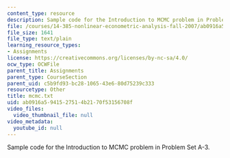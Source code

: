 ```yaml
---
content_type: resource
description: Sample code for the Introduction to MCMC problem in Problem Set A-3.
file: /courses/14-385-nonlinear-econometric-analysis-fall-2007/ab0916a5941527514b2170f53156708f_mcmc.txt
file_size: 1641
file_type: text/plain
learning_resource_types:
- Assignments
license: https://creativecommons.org/licenses/by-nc-sa/4.0/
ocw_type: OCWFile
parent_title: Assignments
parent_type: CourseSection
parent_uid: c5b9fd93-bc28-1065-43e6-80d75239c333
resourcetype: Other
title: mcmc.txt
uid: ab0916a5-9415-2751-4b21-70f53156708f
video_files:
  video_thumbnail_file: null
video_metadata:
  youtube_id: null
---
```

Sample code for the Introduction to MCMC problem in Problem Set A-3.